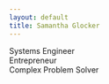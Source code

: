 ```yaml
---
layout: default
title: Samantha Glocker
---
```


<p class="subtitle">
    Systems Engineer<br />
    Entrepreneur<br />
    Complex Problem Solver<br />
    <a href="https://www.linkedin.com/in/samanthaglocker" target="_blank" class="header-icons">
        <i class="fab fa-linkedin"></i>
    </a>
</p>
